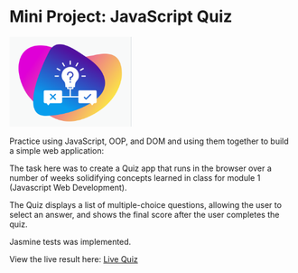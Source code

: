 # Mini Project: JavaScript Quiz

![Quiz](https://github.com/isogramc/javascript-quiz-project/blob/master/quiz.png)

Practice using JavaScript, OOP, and DOM and using them together to build a simple web application:

The task here was to create a Quiz app that runs in the browser over a number of weeks solidifying concepts learned in class for module 1 (Javascript Web Development). 

The Quiz displays a list of multiple-choice questions, allowing the user to select an answer, and shows the final score after the user completes the quiz.

Jasmine tests was implemented.

View the live result here:
[Live Quiz](https://isogramc.github.io/javascript-quiz-project/)
